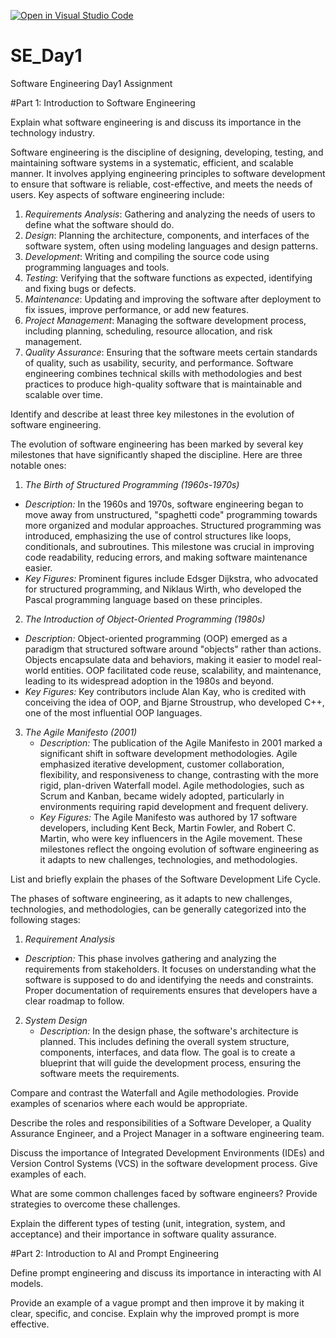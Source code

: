 [![Open in Visual Studio Code](https://classroom.github.com/assets/open-in-vscode-2e0aaae1b6195c2367325f4f02e2d04e9abb55f0b24a779b69b11b9e10269abc.svg)](https://classroom.github.com/online_ide?assignment_repo_id=15570176&assignment_repo_type=AssignmentRepo)
# SE_Day1
Software Engineering Day1 Assignment

#Part 1: Introduction to Software Engineering

Explain what software engineering is and discuss its importance in the technology industry.

Software engineering is the discipline of designing, developing, testing, and maintaining software systems in a systematic, efficient, and scalable manner. It involves applying engineering principles to software development to ensure that software is reliable, cost-effective, and meets the needs of users.
Key aspects of software engineering include:
1. *Requirements Analysis*: Gathering and analyzing the needs of users to define what the software should do.
2. *Design*: Planning the architecture, components, and interfaces of the software system, often using modeling languages and design patterns.
3. *Development*: Writing and compiling the source code using programming languages and tools.
4. *Testing*: Verifying that the software functions as expected, identifying and fixing bugs or defects.
5. *Maintenance*: Updating and improving the software after deployment to fix issues, improve performance, or add new features.
6. *Project Management*: Managing the software development process, including planning, scheduling, resource allocation, and risk management.
7. *Quality Assurance*: Ensuring that the software meets certain standards of quality, such as usability, security, and performance.
Software engineering combines technical skills with methodologies and best practices to produce high-quality software that is maintainable and scalable over time.

Identify and describe at least three key milestones in the evolution of software engineering.

The evolution of software engineering has been marked by several key milestones that have significantly shaped the discipline. Here are three notable ones:
 1. *The Birth of Structured Programming (1960s-1970s)*
   - *Description:* In the 1960s and 1970s, software engineering began to move away from unstructured, "spaghetti code" programming towards more organized and modular approaches. Structured programming was introduced, emphasizing the use of control structures like loops, conditionals, and subroutines. This milestone was crucial in improving code readability, reducing errors, and making software maintenance easier.
   - *Key Figures:* Prominent figures include Edsger Dijkstra, who advocated for structured programming, and Niklaus Wirth, who developed the Pascal programming language based on these principles.
 2. *The Introduction of Object-Oriented Programming (1980s)*
   - *Description:* Object-oriented programming (OOP) emerged as a paradigm that structured software around "objects" rather than actions. Objects encapsulate data and behaviors, making it easier to model real-world entities. OOP facilitated code reuse, scalability, and maintenance, leading to its widespread adoption in the 1980s and beyond.
   - *Key Figures:* Key contributors include Alan Kay, who is credited with conceiving the idea of OOP, and Bjarne Stroustrup, who developed C++, one of the most influential OOP languages.
3. *The Agile Manifesto (2001)*
   - *Description:* The publication of the Agile Manifesto in 2001 marked a significant shift in software development methodologies. Agile emphasized iterative development, customer collaboration, flexibility, and responsiveness to change, contrasting with the more rigid, plan-driven Waterfall model. Agile methodologies, such as Scrum and Kanban, became widely adopted, particularly in environments requiring rapid development and frequent delivery.
   - *Key Figures:* The Agile Manifesto was authored by 17 software developers, including Kent Beck, Martin Fowler, and Robert C. Martin, who were key influencers in the Agile movement.
These milestones reflect the ongoing evolution of software engineering as it adapts to new challenges, technologies, and methodologies.

List and briefly explain the phases of the Software Development Life Cycle.

The phases of software engineering, as it adapts to new challenges, technologies, and methodologies, can be generally categorized into the following stages:
 1. *Requirement Analysis*
   - *Description:* This phase involves gathering and analyzing the requirements from stakeholders. It focuses on understanding what the software is supposed to do and identifying the needs and constraints. Proper documentation of requirements ensures that developers have a clear roadmap to follow.
2. *System Design*
   - *Description:* In the design phase, the software's architecture is planned. This includes defining the overall system structure, components, interfaces, and data flow. The goal is to create a blueprint that will guide the development process, ensuring the software meets the requirements.

Compare and contrast the Waterfall and Agile methodologies. Provide examples of scenarios where each would be appropriate.


Describe the roles and responsibilities of a Software Developer, a Quality Assurance Engineer, and a Project Manager in a software engineering team.


Discuss the importance of Integrated Development Environments (IDEs) and Version Control Systems (VCS) in the software development process. Give examples of each.


What are some common challenges faced by software engineers? Provide strategies to overcome these challenges.


Explain the different types of testing (unit, integration, system, and acceptance) and their importance in software quality assurance.


#Part 2: Introduction to AI and Prompt Engineering


Define prompt engineering and discuss its importance in interacting with AI models.


Provide an example of a vague prompt and then improve it by making it clear, specific, and concise. Explain why the improved prompt is more effective.
